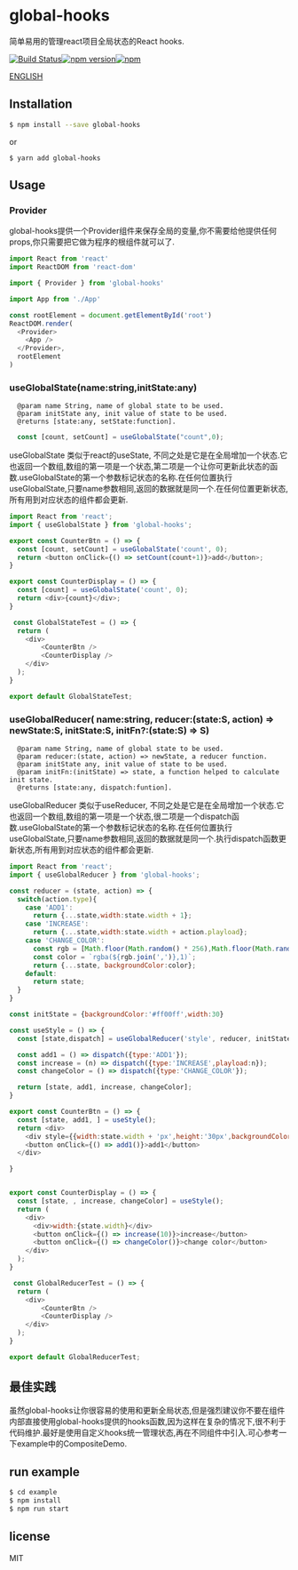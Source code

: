 # global-hooks

简单易用的管理react项目全局状态的React hooks.

[![Build Status](https://travis-ci.org/ymrdf/redux-simplifier.svg?branch=master)](https://travis-ci.org/ymrdf/redux-simplifier)[![npm version](https://img.shields.io/npm/v/redux-simplifier.svg?style=flat-square)](https://www.npmjs.com/package/redux)[![npm](https://img.shields.io/npm/dm/redux-simplifier.svg)](https://www.npmjs.com/package/redux-simplifier)

[ENGLISH](../readme.md)

## Installation

```bash
$ npm install --save global-hooks
```

or

```
$ yarn add global-hooks
```

## Usage
### Provider
global-hooks提供一个Provider组件来保存全局的变量,你不需要给他提供任何props,你只需要把它做为程序的根组件就可以了.
```js
import React from 'react'
import ReactDOM from 'react-dom'

import { Provider } from 'global-hooks'

import App from './App'

const rootElement = document.getElementById('root')
ReactDOM.render(
  <Provider>
    <App />
  </Provider>,
  rootElement
)
```

### useGlobalState(name:string,initState:any)
```
  @param name String, name of global state to be used.
  @param initState any, init value of state to be used.
  @returns [state:any, setState:function].
```
```js
  const [count, setCount] = useGlobalState("count",0);
```

useGlobalState 类似于react的useState, 不同之处是它是在全局增加一个状态.它也返回一个数组,数组的第一项是一个状态,第二项是一个让你可更新此状态的函数.useGlobalState的第一个参数标记状态的名称.在任何位置执行useGlobalState,只要name参数相同,返回的数据就是同一个.在任何位置更新状态,所有用到对应状态的组件都会更新.

```js
import React from 'react';
import { useGlobalState } from 'global-hooks';

export const CounterBtn = () => {
  const [count, setCount] = useGlobalState('count', 0);
  return <button onClick={() => setCount(count+1)}>add</button>;
}

export const CounterDisplay = () => {
  const [count] = useGlobalState('count', 0);
  return <div>{count}</div>;
}

 const GlobalStateTest = () => {
  return (
    <div>
        <CounterBtn />
        <CounterDisplay />
    </div>
  );
}

export default GlobalStateTest;

```

### useGlobalReducer( name:string, reducer:(state:S, action) => newState:S, initState:S, initFn?:(state:S) => S)
```
  @param name String, name of global state to be used.
  @param reducer:(state, action) => newState, a reducer function.
  @param initState any, init value of state to be used.
  @param initFn:(initState) => state, a function helped to calculate init state.
  @returns [state:any, dispatch:funtion].
```
useGlobalReducer 类似于useReducer, 不同之处是它是在全局增加一个状态.它也返回一个数组,数组的第一项是一个状态,很二项是一个dispatch函数.useGlobalState的第一个参数标记状态的名称.在任何位置执行useGlobalState,只要name参数相同,返回的数据就是同一个.执行dispatch函数更新状态,所有用到对应状态的组件都会更新.

```js
import React from 'react';
import { useGlobalReducer } from 'global-hooks';

const reducer = (state, action) => {
  switch(action.type){
    case 'ADD1':
      return {...state,width:state.width + 1};
    case 'INCREASE':
      return {...state,width:state.width + action.playload};
    case 'CHANGE_COLOR':
      const rgb = [Math.floor(Math.random() * 256),Math.floor(Math.random() * 256),Math.floor(Math.random() * 256)];
      const color = `rgba(${rgb.join(',')},1)`;
      return {...state, backgroundColor:color};
    default:
      return state;
  }
}

const initState = {backgroundColor:'#ff00ff',width:30}

const useStyle = () => {
  const [state,dispatch] = useGlobalReducer('style', reducer, initState);

  const add1 = () => dispatch({type:'ADD1'});
  const increase = (n) => dispatch({type:'INCREASE',playload:n});
  const changeColor = () => dispatch({type:'CHANGE_COLOR'});

  return [state, add1, increase, changeColor];
}

export const CounterBtn = () => {
  const [state, add1, ] = useStyle();
  return <div>
    <div style={{width:state.width + 'px',height:'30px',backgroundColor:state.backgroundColor,margin:'6px auto'}}></div>
    <button onClick={() => add1()}>add1</button>
  </div>

}


export const CounterDisplay = () => {
  const [state, , increase, changeColor] = useStyle();
  return (
    <div>
      <div>width:{state.width}</div>
      <button onClick={() => increase(10)}>increase</button>
      <button onClick={() => changeColor()}>change color</button>
    </div>
  );
}

 const GlobalReducerTest = () => {
  return (
    <div>
        <CounterBtn />
        <CounterDisplay />
    </div>
  );
}

export default GlobalReducerTest;
```
## 最佳实践
虽然global-hooks让你很容易的使用和更新全局状态,但是强烈建议你不要在组件内部直接使用global-hooks提供的hooks函数,因为这样在复杂的情况下,很不利于代码维护.最好是使用自定义hooks统一管理状态,再在不同组件中引入.可心参考一下example中的CompositeDemo.

## run example

```bash
$ cd example
$ npm install
$ npm run start
```

## license

MIT
